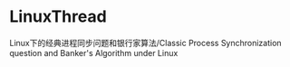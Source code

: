 # LinuxThread
Linux下的经典进程同步问题和银行家算法/Classic Process Synchronization question and Banker's Algorithm under Linux
